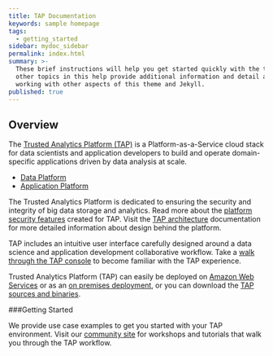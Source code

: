 ```yaml
---
title: TAP Documentation
keywords: sample homepage
tags:
  - getting_started
sidebar: mydoc_sidebar
permalink: index.html
summary: >-
  These brief instructions will help you get started quickly with the theme. The
  other topics in this help provide additional information and detail about
  working with other aspects of this theme and Jekyll.
published: true
---
```


## Overview

The [Trusted Analytics Platform (TAP)](http://www.trustedanalytics.org) is a Platform-as-a-Service cloud stack for data scientists and application developers to build and operate domain-specific applications driven by data analysis at scale.

* [Data Platform](mydoc_data_platform)
* [Application Platform](mydoc_application_platform)

The Trusted Analytics Platform is dedicated to ensuring the security and integrity of big data storage and analytics. Read more about the [platform security features](mydoc_security_features) created for TAP.  Visit the [TAP architecture](mydoc_architecture) documentation for more detailed information about design behind the platform. 

TAP includes an intuitive user interface carefully designed around a data science and  application development collaborative workflow.  Take a [walk through the TAP console](mydoc_console_walkthrough) to become familiar with the TAP experience. 

Trusted Analytics Platform (TAP) can easily be deployed on [Amazon Web Services](mydoc_deployment_aws) or as an [on premises deployment](mydoc_deployment_onprem), or you can download the [TAP sources and binaries](mydoc_deployment_sourcesandbinaries). 

###Getting Started

We provide use case examples to get you started with your TAP environment.  Visit our [community site](http://www.community.trustedanalytics.org) for workshops and tutorials that walk you through the TAP workflow.